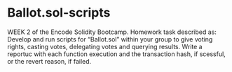 # Ballot.sol-scripts
WEEK 2 of the Encode Solidity Bootcamp. Homework task described as: Develop and run scripts for “Ballot.sol” within your group to give voting rights, casting votes, delegating votes and querying results. Write a reportuc with each function execution and the transaction hash, if scessful, or the revert reason, if failed.
